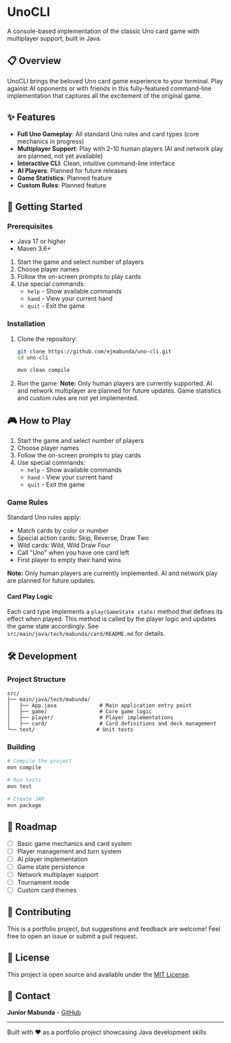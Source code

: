 # UnoCLI

A console-based implementation of the classic Uno card game with multiplayer support, built in Java.

## 📋 Overview

UnoCLI brings the beloved Uno card game experience to your terminal. Play against AI opponents or with friends in this fully-featured command-line implementation that captures all the excitement of the original game.

## ✨ Features


- **Full Uno Gameplay**: All standard Uno rules and card types (core mechanics in progress)
- **Multiplayer Support**: Play with 2-10 human players (AI and network play are planned, not yet available)
- **Interactive CLI**: Clean, intuitive command-line interface
- **AI Players**: Planned for future releases
- **Game Statistics**: Planned feature
- **Custom Rules**: Planned feature

## 🚀 Getting Started

### Prerequisites

- Java 17 or higher
- Maven 3.6+
1. Start the game and select number of players
2. Choose player names
3. Follow the on-screen prompts to play cards
4. Use special commands:
   - `help` - Show available commands
   - `hand` - View your current hand
   - `quit` - Exit the game

### Installation

1. Clone the repository:

   ```bash
   git clone https://github.com/ejmabunda/uno-cli.git
   cd uno-cli
   ```


   ```bash
   mvn clean compile
   ```

3. Run the game:
**Note:** Only human players are currently supported. AI and network multiplayer are planned for future updates. Game statistics and custom rules are not yet implemented.
## 🎮 How to Play

1. Start the game and select number of players
2. Choose player names
3. Follow the on-screen prompts to play cards
4. Use special commands:
   - `help` - Show available commands
   - `hand` - View your current hand
   - `quit` - Exit the game

### Game Rules

Standard Uno rules apply:

- Match cards by color or number
- Special action cards: Skip, Reverse, Draw Two
- Wild cards: Wild, Wild Draw Four
- Call "Uno" when you have one card left
- First player to empty their hand wins

**Note:** Only human players are currently implemented. AI and network play are planned for future updates.

#### Card Play Logic

Each card type implements a `play(GameState state)` method that defines its effect when played. This method is called by the player logic and updates the game state accordingly. See `src/main/java/tech/mabunda/card/README.md` for details.

## 🛠 Development

### Project Structure

```text
src/
├── main/java/tech/mabunda/
│   ├── App.java              # Main application entry point
│   ├── game/                 # Core game logic
│   ├── player/               # Player implementations
│   ├── card/                 # Card definitions and deck management
└── test/                    # Unit tests
```

### Building

```bash
# Compile the project
mvn compile

# Run tests
mvn test

# Create JAR
mvn package
```

## 🎯 Roadmap

- [ ] Basic game mechanics and card system
- [ ] Player management and turn system
- [ ] AI player implementation
- [ ] Game state persistence
- [ ] Network multiplayer support
- [ ] Tournament mode
- [ ] Custom card themes

## 🤝 Contributing

This is a portfolio project, but suggestions and feedback are welcome! Feel free to open an issue or submit a pull request.

## 📝 License

This project is open source and available under the [MIT License](LICENSE).

## 📧 Contact

**Junior Mabunda** - [GitHub](https://github.com/ejmabunda)

---

Built with ❤️ as a portfolio project showcasing Java development skills
